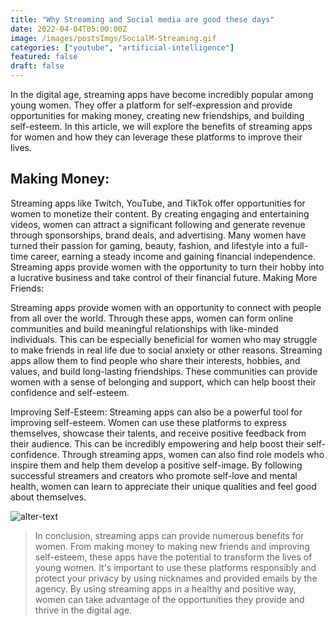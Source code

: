 ```yaml
---
title: "Why Streaming and Social media are good these days"
date: 2022-04-04T05:00:00Z
image: /images/postsImgs/SocialM-Streaming.gif
categories: ["youtube", "artificial-intelligence"]
featured: false
draft: false
---
```


In the digital age, streaming apps have become incredibly popular among young women. They offer a platform for self-expression and provide opportunities for making money, creating new friendships, and building self-esteem. In this article, we will explore the benefits of streaming apps for women and how they can leverage these platforms to improve their lives.

## Making Money:

Streaming apps like Twitch, YouTube, and TikTok offer opportunities for women to monetize their content. By creating engaging and entertaining videos, women can attract a significant following and generate revenue through sponsorships, brand deals, and advertising. Many women have turned their passion for gaming, beauty, fashion, and lifestyle into a full-time career, earning a steady income and gaining financial independence. Streaming apps provide women with the opportunity to turn their hobby into a lucrative business and take control of their financial future.
Making More Friends:

Streaming apps provide women with an opportunity to connect with people from all over the world. Through these apps, women can form online communities and build meaningful relationships with like-minded individuals. This can be especially beneficial for women who may struggle to make friends in real life due to social anxiety or other reasons. Streaming apps allow them to find people who share their interests, hobbies, and values, and build long-lasting friendships. These communities can provide women with a sense of belonging and support, which can help boost their confidence and self-esteem.

Improving Self-Esteem:
Streaming apps can also be a powerful tool for improving self-esteem. Women can use these platforms to express themselves, showcase their talents, and receive positive feedback from their audience. This can be incredibly empowering and help boost their self-confidence. Through streaming apps, women can also find role models who inspire them and help them develop a positive self-image. By following successful streamers and creators who promote self-love and mental health, women can learn to appreciate their unique qualities and feel good about themselves.




![alter-text](/images/postsImgs/SocialM-Streaming13.png)

> In conclusion, streaming apps can provide numerous benefits for women. From making money to making new friends and improving self-esteem, these apps have the potential to transform the lives of young women. It's important to use these platforms responsibly and protect your privacy by using nicknames and provided emails by the agency. By using streaming apps in a healthy and positive way, women can take advantage of the opportunities they provide and thrive in the digital age.

